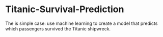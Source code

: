 # Titanic-Survival-Prediction
The is simple case: use machine learning to create a model that predicts which passengers survived the Titanic shipwreck.
